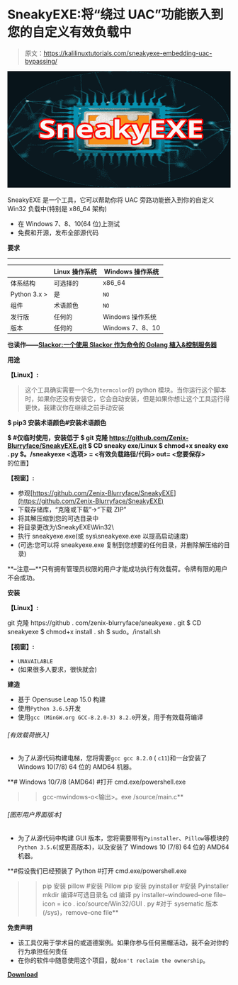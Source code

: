 # SneakyEXE:将“绕过 UAC”功能嵌入到您的自定义有效负载中

> 原文：<https://kalilinuxtutorials.com/sneakyexe-embedding-uac-bypassing/>

[![SneakyEXE : Embedding “UAC-Bypassing” Function Into Your Custom Payload](img//4bb66ab2d5ee4a7c19cd92b551a495c2.png "SneakyEXE : Embedding “UAC-Bypassing” Function Into Your Custom Payload")](https://1.bp.blogspot.com/-M9CTTGP49Ws/XSL51l3yjXI/AAAAAAAABRc/a7scvpaLkhwcbX0ago2nRDCiutQVSZS3QCLcBGAs/s1600/SneakyEXE.png)

SneakyEXE 是一个工具，它可以帮助你将 UAC 旁路功能嵌入到你的自定义 Win32 负载中(特别是 x86_64 架构)

*   在 Windows 7、8、10(64 位)上测试
*   免费和开源，发布全部源代码

**要求**

* * *

|  | Linux 操作系统 | Windows 操作系统 |
| --- | --- | --- |
| 体系结构 | 可选择的 | x86_64 |
| Python 3.x > | 是 | `NO` |
| 组件 | 术语颜色 | `NO` |
| 发行版 | 任何的 | Windows 操作系统 |
| 版本 | 任何的 | Windows 7、8、10 |

**也读作——[Slackor:一个使用 Slackor 作为命令的 Golang 植入&控制服务器](https://kalilinuxtutorials.com/slackor-golang-implant-control-server/)**

**用途**

**【Linux】:**

> 这个工具确实需要一个名为`termcolor`的 python 模块。当你运行这个脚本时，如果你还没有安装它，它会自动安装，但是如果你想让这个工具运行得更快，我建议你在继续之前手动安装

**$ pip3 安装术语颜色#安装术语颜色**

**$ #仅临时使用，安装低于
$ git 克隆 https://github.com/Zenix-Blurryface/SneakyEXE.git
$ CD sneaky exe/Linux $ chmod+x sneaky exe . py
$。/sneakyexe <选项> = <有效负载路径/代码> out= <您要保存>** 的位置】

**【视窗】:**

*   参观[https://github.com/Zenix-Blurryface/SneakyEXE](https://github.com/Zenix-Blurryface/SneakyEXE)
*   下载存储库，“克隆或下载”->“下载 ZIP”
*   将其解压缩到您的可选目录中
*   将目录更改为\SneakyEXE\Win32\
*   执行 sneakyexe.exe(或 sys\sneakyexe.exe 以提高启动速度)
*   (可选:您可以将 sneakyexe.exe 复制到您想要的任何目录，并删除解压缩的目录)

**–注意—**只有拥有管理员权限的用户才能成功执行有效载荷。令牌有限的用户不会成功。

**安装**

**【Linux】:**

git 克隆 https://github . com/zenix-blurryface/sneakyexe . git
$ CD sneakyexe
$ chmod+x install . sh
$ sudo。/install.sh

**【视窗】:**

*   `UNAVAILABLE`
*   (如果很多人要求，很快就会)

**建造**

*   基于 Opensuse Leap 15.0 构建
*   使用`Python 3.6.5`开发
*   使用`gcc (MinGW.org GCC-8.2.0-3) 8.2.0`开发，用于有效载荷编译

###### [有效载荷嵌入]

*   为了从源代码构建电梯，您将需要`gcc gcc 8.2.0` ( `c11`)和一台安装了 Windows 10(7/8) 64 位的 AMD64 机器。

**# Windows 10/7/8 (AMD64)
#打开 cmd.exe/powershell.exe
>>gcc-mwindows-o<输出>。exe /source/main.c**

###### [图形用户界面版本]

*   为了从源代码中构建 GUI 版本，您将需要带有`Pyinstaller`、`Pillow`等模块的`Python 3.5.6`(或更高版本)，以及安装了 Windows 10 (7/8) 64 位的 AMD64 机器。

**#假设我们已经预装了 Python
#打开 cmd.exe/powershell.exe
>>pip 安装 pillow #安装 Pillow
> > pip 安装 pyinstaller #安装 Pyinstaller
> > mkdir 编译#可选目录名
> > cd 编译
>>py installer–windowed–one file–icon = ico . ico/source/Win32/GUI . py
#对于 sysematic 版本(/sys)，remove–one file**

**免责声明**

*   该工具仅用于学术目的或道德案例。如果你参与任何黑帽活动，我不会对你的行为承担任何责任
*   在你的软件中随意使用这个项目，就`don't reclaim the ownership`。

[**Download**](https://github.com/Zenix-Blurryface/SneakyEXE)